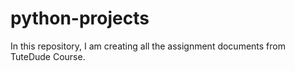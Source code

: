 # python-projects
In this repository, I am creating all the assignment documents from TuteDude Course.
